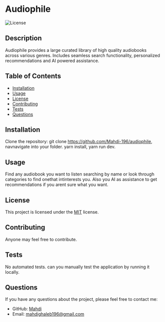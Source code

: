# Audiophile
  ![License](https://img.shields.io/badge/License-MIT.svg)

  ## Description
  
  Audiophile provides a large curated library of high quality audiobooks across various genres. Includes seamless search functionality, personalized recommendations and AI powered assistance.
  
  ## Table of Contents
  
  - [Installation](#installation)
  - [Usage](#usage)
  - [License](#license)
  - [Contributing](#contributing)
  - [Tests](#tests)
  - [Questions](#questions)
  
  ## Installation
  Clone the repository: git clone https://github.com/Mahdi-196/audiophile, navnavigate into your folder. yarn install, yarn run dev.
  
  ## Usage
  Find any audiobook you want to listen searching by name or look through categories to find onethat intinterests you. Also you AI as assistance to get recommendations if you arent sure what you want.
  
  ## License

This project is licensed under the [MIT]((https://img.shields.io/badge/License-MIT.svg)) license.
  
  ## Contributing
  Anyone may feel free to contribute.
  
  ## Tests
  No automated tests. can you manually test the application by running it locally.
  
  ## Questions
  
  If you have any questions about the project, please feel free to contact me:
  
  - GitHub: [Mahdi](https://github.com/Mahdi)
  - Email: mahdighaleb196@gmail.com